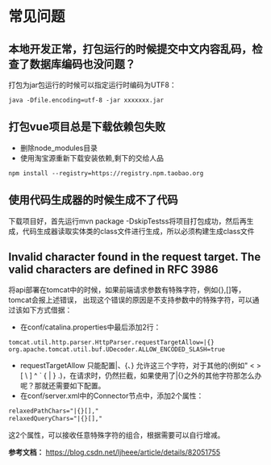 # 常见问题

## 本地开发正常，打包运行的时候提交中文内容乱码，检查了数据库编码也没问题？

打包为jar包运行的时候可以指定运行时编码为UTF8：
```
java -Dfile.encoding=utf-8 -jar xxxxxxx.jar
```

## 打包vue项目总是下载依赖包失败
- 删除node_modules目录
- 使用淘宝源重新下载安装依赖,剩下的交给人品
```shell
npm install --registry=https://registry.npm.taobao.org
```

## 使用代码生成器的时候生成不了代码
下载项目好，首先运行mvn package -DskipTestss将项目打包成功，然后再生成，代码生成器读取实体类的class文件进行生成，所以必须构建生成class文件


##  Invalid character found in the request target. The valid characters are defined in RFC 3986
将api部署在tomcat中的时候，如果前端请求参数有特殊字符，例如{},[]等，tomcat会报上述错误，
出现这个错误的原因是不支持参数中的特殊字符，可以通过该如下方式借据：
- 在conf/catalina.properties中最后添加2行：
```properties
tomcat.util.http.parser.HttpParser.requestTargetAllow=|{}
org.apache.tomcat.util.buf.UDecoder.ALLOW_ENCODED_SLASH=true
```
- requestTargetAllow 只能配置|、{、} 允许这三个字符，对于其他的(例如" < > [ \ ] ^ ` { | } .)，在请求时，仍然拦截，如果使用了|{}之外的其他字符那怎么办呢？那就还需要如下配置。
- 在conf/server.xml中的Connector节点中，添加2个属性：
 ```xml
relaxedPathChars="|{}[],"
relaxedQueryChars="|{}[],"
```
这2个属性，可以接收任意特殊字符的组合，根据需要可以自行增减。

**参考文档：** https://blog.csdn.net/ljheee/article/details/82051755
